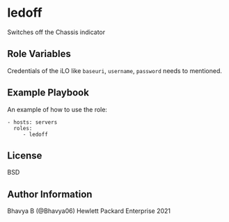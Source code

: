 ledoff
=========

Switches off the Chassis indicator

Role Variables
--------------

Credentials of the iLO like `baseuri`, `username`, `password` needs to mentioned.

Example Playbook
----------------

An example of how to use the role: 

    - hosts: servers
      roles:
         - ledoff

License
-------

BSD

Author Information
------------------

Bhavya B (@Bhavya06) Hewlett Packard Enterprise 2021 
